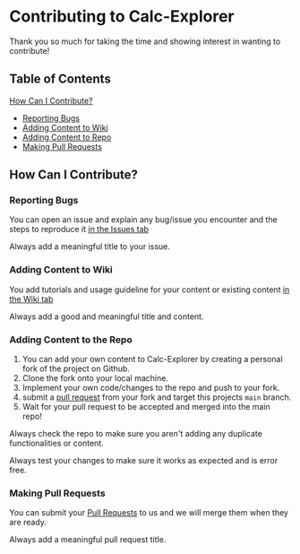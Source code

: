 # Contributing to Calc-Explorer

Thank you so much for taking the time and showing interest in wanting to contribute!

## Table of Contents

[How Can I Contribute?](#how-can-i-contribute)
  - [Reporting Bugs](#reporting-bugs)
  - [Adding Content to Wiki](#adding-content-to-wiki)
  - [Adding Content to Repo](#adding-content-to-repo)
  - [Making Pull Requests](#making-pull-requests)

## How Can I Contribute?

### Reporting Bugs

You can open an issue and explain any bug/issue you encounter and the steps to reproduce it [in the Issues tab](https://github.com/xXxT0SHIIIxXx/Calc-Explorer/issues)

Always add a meaningful title to your issue.

### Adding Content to Wiki

You add tutorials and usage guideline for your content or existing content [in the Wiki tab](https://github.com/xXxT0SHIIIxXx/Calc-Explorer/wiki)

Always add a good and meaningful title and content.

### Adding Content to the Repo

1. You can add your own content to Calc-Explorer by creating a personal fork of the project on Github.
2. Clone the fork onto your local machine.
3. Implement your own code/changes to the repo and push to your fork.
4. submit a [pull request]() from your fork and target this projects `main` branch.
5. Wait for your pull request to be accepted and merged into the main repo!

Always check the repo to make sure you aren't adding any duplicate functionalities or content.

Always test your changes to make sure it works as expected and is error free.

### Making Pull Requests

You can submit your [Pull Requests](https://github.com/xXxT0SHIIIxXx/Calc-Explorer/pulls) to us and we will merge them when they are ready.

Always add a meaningful pull request title.
